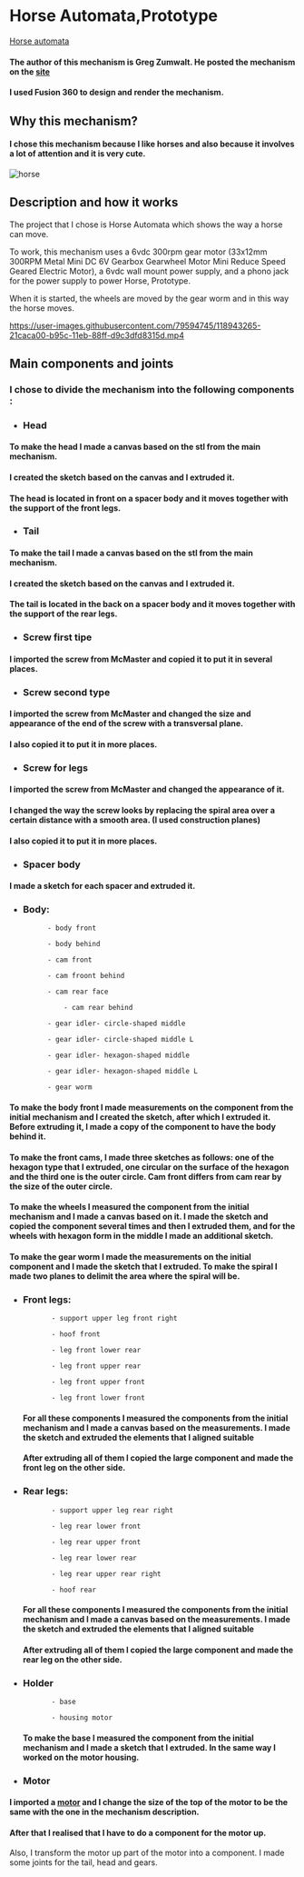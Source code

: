 # Horse Automata,Prototype

[Horse automata](https://www.youtube.com/watch?v=dtO8aX2QzzY)

#### The author of this mechanism is Greg Zumwalt.  He posted the mechanism on the [site](https://www.instructables.com/Horse-Prototype/)

#### I used Fusion 360 to design and render the mechanism.

## Why this mechanism?
#### I chose this mechanism because I like horses and also because it involves a lot of attention and it is very cute.
 
![horse](https://user-images.githubusercontent.com/79594745/118943038-f051fe80-b95b-11eb-9969-98aa213c3c0c.jpg)

## Description and how it works

The project that I chose is Horse Automata which shows the way a horse can move.

To work, this mechanism uses a 6vdc 300rpm gear motor (33x12mm 300RPM Metal Mini DC 6V Gearbox Gearwheel Motor Mini Reduce Speed Geared Electric Motor), a 6vdc wall mount power supply, and a phono jack for the power supply to power Horse, Prototype.

When it is started, the wheels are moved by the gear worm and in this way the horse moves.

https://user-images.githubusercontent.com/79594745/118943265-21caca00-b95c-11eb-88ff-d9c3dfd8315d.mp4


## Main components and joints
### I chose to divide the mechanism into the following components :

- ### Head
	
 #### To make the head I made a canvas based on the stl from the main mechanism.

 #### I created the sketch based on the canvas and I extruded it.

 #### The head is located in front on a spacer body and it moves together with the support of the front legs.

- ### Tail
 #### To make the tail I made a canvas based on the stl from the main mechanism.

 #### I created the sketch based on the canvas and I extruded it.

 #### The tail is located in the back on a spacer body and it moves together with the support of the rear legs.

- ### Screw first tipe
 #### I imported the screw from McMaster and copied it to put it in several places.

- ### Screw second type
 #### I imported the screw from McMaster and changed the size and appearance of the end of the screw with a transversal plane.
 
 #### I also copied it to put it in more places.
 
- ### Screw for legs
 #### I imported the screw from McMaster and changed the appearance of it. 
 #### I changed the way the screw looks by replacing the spiral area over a certain distance with a smooth area. (I used construction planes)
 
 #### I also copied it to put it in more places.

- ### Spacer body
 #### I made a sketch for each spacer and extruded it.

- ### Body:
		        
			- body front
		        
			- body behind
		        
			- cam front
		        
			- cam froont behind
		        
			- cam rear face
		       
		        - cam rear behind
		        
			- gear idler- circle-shaped middle 
		        
			- gear idler- circle-shaped middle L 
		        
			- gear idler- hexagon-shaped middle
		        
			- gear idler- hexagon-shaped middle L
		        
			- gear worm
		        
 
 
 #### To make the body front I made measurements on the component from the initial mechanism and I created the sketch, after which I extruded it. Before extruding it, I made a copy of the component to have the body behind it.
  #### To make the front cams, I made three sketches as follows: one of the hexagon type that I extruded, one circular on the surface of the hexagon and the third one is the outer circle. Cam front differs from cam rear by the size of the outer circle.
  #### To make the wheels I measured the component from the initial mechanism and I made a canvas based on it. I made the sketch and copied the component several times and then I extruded them, and for the wheels with hexagon form in the middle I made an additional sketch.
  #### To make the gear worm I made the measurements on the initial component and I made the sketch that I extruded. To make the spiral I made two planes to delimit the area where the spiral will be.

- ### Front legs:
		         
      		         
			 - support upper leg front right
		         
			 - hoof front
		         
			 - leg front lower rear
		         
			 - leg front upper rear
		         
			 - leg front upper front
		         
			 - leg front lower front

  #### For all these components I measured the components from the initial mechanism and I made a canvas based on the measurements. I made the sketch and extruded the elements that I aligned suitable
  #### After extruding all of them I copied the large component and made the front leg on the other side.

- ### Rear legs:
		         
		         
			 - support upper leg rear right
		         
			 - leg rear lower front
		         
			 - leg rear upper front
		         
			 - leg rear lower rear
		         
			 - leg rear upper rear right
		         
			 - hoof rear

  
  #### For all these components I measured the components from the initial mechanism and I made a canvas based on the measurements. I made the sketch and extruded the elements that I aligned suitable
  #### After extruding all of them I copied the large component and made the rear leg on the other side.

- ### Holder
		         
			 - base
		         
			 - housing motor

   #### To make the base I measured the component from the initial mechanism and I made a sketch that I extruded. In the same way I worked on the motor housing.

- ### Motor 
 #### I imported a [motor](https://grabcad.com/library/n20-brushed-dc-gearmotor-single-shaft-1) and I change the size of the top of the motor to be the same with the one in the mechanism description.
 #### After that I realised that I have to do a component for the motor up.

Also, I transform the motor up part of the motor into a component.
I made some joints for the tail, head and gears.

	
